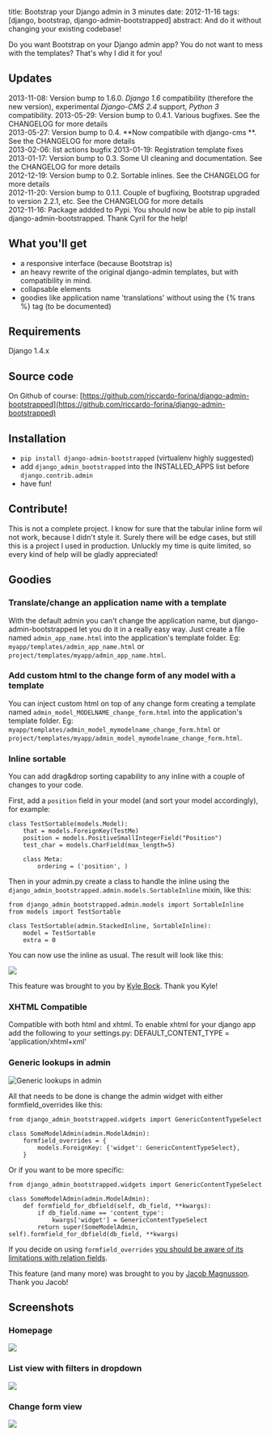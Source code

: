 title: Bootstrap your Django admin in 3 minutes
date: 2012-11-16
tags: [django, bootstrap, django-admin-bootstrapped]
abstract: And do it without changing your existing codebase!

Do you want Bootstrap on your Django admin app? You do not want to mess with the templates? That's why I did it for you!

## Updates

2013-11-08: Version bump to 1.6.0. *Django 1.6* compatibility (therefore the new version), experimental *Django-CMS 2.4* support, *Python 3* compatibility.
2013-05-29: Version bump to 0.4.1. Various bugfixes. See the CHANGELOG for more details  
2013-05-27: Version bump to 0.4. **Now compatibile with django-cms **. See the CHANGELOG for more details  
2013-02-06: list actions bugfix
2013-01-19: Registration template fixes
2013-01-17: Version bump to 0.3. Some UI cleaning and documentation. See the CHANGELOG for more details  
2012-12-19: Version bump to 0.2. Sortable inlines. See the CHANGELOG for more details  
2012-11-20: Version bump to 0.1.1. Couple of bugfixing, Bootstrap upgraded to version 2.2.1, etc. See the CHANGELOG for more details  
2012-11-16: Package addded to Pypi. You should now be able to pip install django-admin-bootstrapped. Thank Cyril for the help!

## What you'll get

- a responsive interface (because Bootstrap is)
- an heavy rewrite of the original django-admin templates, but with compatibility in mind.
- collapsable elements
- goodies like application name 'translations' without using the {% trans %} tag (to be documented)


## Requirements

Django 1.4.x

## Source code

On Github of course: [https://github.com/riccardo-forina/django-admin-bootstrapped](https://github.com/riccardo-forina/django-admin-bootstrapped)

## Installation

- <code>pip install django-admin-bootstrapped</code> (virtualenv highly suggested)
- add <code>django_admin_bootstrapped</code> into the INSTALLED_APPS list before <code>django.contrib.admin</code>
- have fun!

## Contribute!

This is not a complete project. I know for sure that the tabular inline form wil not work, because I didn't style it. Surely there will be edge cases, but still this is a project I used in production. Unluckly my time is quite limited, so every kind of help will be gladly appreciated!

## Goodies

### Translate/change an application name with a template

With the default admin you can't change the application name, but django-admin-bootstrapped let you do it in a really easy way. Just create a file named `admin_app_name.html` into the application's template folder. Eg: `myapp/templates/admin_app_name.html` or `project/templates/myapp/admin_app_name.html`.

### Add custom html to the change form of any model with a template

You can inject custom html on top of any change form creating a template named `admin_model_MODELNAME_change_form.html` into the application's template folder. Eg: `myapp/templates/admin_model_mymodelname_change_form.html` or `project/templates/myapp/admin_model_mymodelname_change_form.html`.

### Inline sortable

You can add drag&drop sorting capability to any inline with a couple of changes to your code.

First, add a `position` field in your model (and sort your model accordingly), for example:

<?prettify?>

    class TestSortable(models.Model):
        that = models.ForeignKey(TestMe)
        position = models.PositiveSmallIntegerField("Position")
        test_char = models.CharField(max_length=5)

        class Meta:
            ordering = ('position', )

Then in your admin.py create a class to handle the inline using the `django_admin_bootstrapped.admin.models.SortableInline` mixin, like this:

<?prettify?>

    from django_admin_bootstrapped.admin.models import SortableInline
    from models import TestSortable

    class TestSortable(admin.StackedInline, SortableInline):
        model = TestSortable
        extra = 0

You can now use the inline as usual. The result will look like this:

<img src="/static/screens/django_admin_bootstrapped_screen_inlines.png">

This feature was brought to you by [Kyle Bock](https://github.com/kwbock). Thank you Kyle!


### XHTML Compatible

Compatible with both html and xhtml.
To enable xhtml for your django app add the following to your settings.py:
DEFAULT_CONTENT_TYPE = 'application/xhtml+xml'

### Generic lookups in admin

<img src="https://a248.e.akamai.net/camo.github.com/2848fec376b4af6d6a08e2a3a7d575569115f998/687474703a2f2f692e696d6775722e636f6d2f766970547453732e706e67" alt="Generic lookups in admin">

All that needs to be done is change the admin widget with either formfield_overrides like this:

<?prettify?>

    from django_admin_bootstrapped.widgets import GenericContentTypeSelect

    class SomeModelAdmin(admin.ModelAdmin):
        formfield_overrides = {
            models.ForeignKey: {'widget': GenericContentTypeSelect},
        }

Or if you want to be more specific:

<?prettify?>

    from django_admin_bootstrapped.widgets import GenericContentTypeSelect

    class SomeModelAdmin(admin.ModelAdmin):
        def formfield_for_dbfield(self, db_field, **kwargs):
            if db_field.name == 'content_type':
                kwargs['widget'] = GenericContentTypeSelect
            return super(SomeModelAdmin, self).formfield_for_dbfield(db_field, **kwargs)

If you decide on using `formfield_overrides` [you should be aware of its limitations with relation fields](https://docs.djangoproject.com/en/dev/ref/contrib/admin/#django.contrib.admin.ModelAdmin.formfield_overrides).

This feature (and many more) was brought to you by [Jacob Magnusson](https://github.com/jmagnusson). Thank you Jacob!

## Screenshots

### Homepage

<img src="/static/screens/django_admin_bootstrapped_screen_v02_index.png">

### List view with filters in dropdown

<img src="/static/screens/django_admin_bootstrapped_screen_v02_list_filter.png">

### Change form view

<img src="/static/screens/django_admin_bootstrapped_screen_v02_change_form.png">
